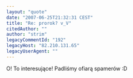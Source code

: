 ```yaml
---
layout: "quote"
date: "2007-06-25T21:32:31 CEST"
title: "Re: prorok? v_V"
citedAuthor: ""
author: "strim"
legacyCommentId: "192"
legacyHost: "82.210.131.65"
legacyUserAgent: ""
---
```


O! To interesujące! Padliśmy ofiarą spamerów :D